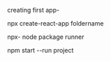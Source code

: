 creating first app-

npx create-react-app foldername

npx- node package runner

npm start --run project
